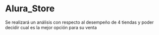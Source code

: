 # Alura_Store
Se realizará un análisis con respecto al desempeño de 4 tiendas y poder decidir cual es la mejor opción para su venta
